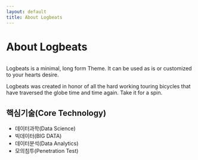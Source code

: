 ```yaml
---
layout: default
title: About Logbeats
---
```


<div class="post">
	<h1 class="pageTitle">About Logbeats</h1>
	<img src="{{ '/assets/img/TRAINING.jpg' }}" alt="">
	<p class="intro">Logbeats is a minimal, long form Theme. It can be used as is or customized to your hearts desire.</p>
	<p>Logbeats was created in honor of all the hard working touring bicycles that have traversed the globe time and time again. Take it for a spin.</p>
	<h2>핵심기술(Core Technology)</h2>
	<ul>
		<li>데이터과학(Data Science)</li>
        <li>빅데이터(BIG DATA)</li>
  		<li>데이터분석(Data Analytics)</li>
        <li>모의침투(Penetration Test)</li>
  	</ul>
</div>
